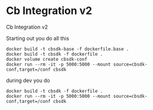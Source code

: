 # Cb Integration v2
Cb Integration v2

Starting out you do all this

	docker build -t cbsdk-base -f dockerfile.base .
	docker build -t cbsdk -f dockerfile .
	docker volume create cbsdk-conf
	docker run --rm -it -p 5000:5000 --mount source=cbsdk-conf,target=/conf cbsdk

during dev you do

	docker build -t cbsdk -f dockerfile .
	docker run --rm -it -p 5000:5000 --mount source=cbsdk-conf,target=/conf cbsdk